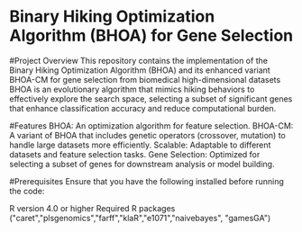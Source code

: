 # Binary Hiking Optimization Algorithm (BHOA) for Gene Selection
#Project Overview
This repository contains the implementation of the Binary Hiking Optimization Algorithm (BHOA) and its enhanced variant BHOA-CM for gene selection from biomedical high-dimensional datasets
BHOA is an evolutionary algorithm that mimics hiking behaviors to effectively explore the search space, selecting a subset of significant genes that enhance classification accuracy and reduce computational burden.

#Features
BHOA: An optimization algorithm for feature selection.
BHOA-CM: A variant of BHOA that includes genetic operators (crossover, mutation) to handle large datasets more efficiently.
Scalable: Adaptable to different datasets and feature selection tasks.
Gene Selection: Optimized for selecting a subset of genes for downstream analysis or model building.

#Prerequisites
Ensure that you have the following installed before running the code:

R version 4.0 or higher
Required R packages ("caret","plsgenomics","farff","klaR","e1071","naivebayes", "gamesGA")
